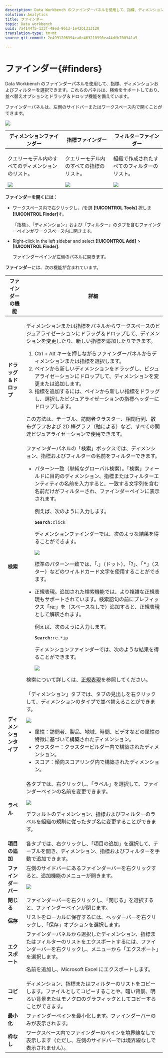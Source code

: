 ```yaml
---
description: Data Workbench のファインダーパネルを使用して、指標、ディメンションおよびフィルターを選択できます。これらのパネルは、検索をサポートしており、並べ替えオプションとドラッグ＆ドロップ機能を備えています。
solution: Analytics
title: ファインダー
topic: Data workbench
uuid: 7a4144f5-133f-48ed-9613-1e42b1313120
translation-type: tm+mt
source-git-commit: 2e4991206394ca0c463210990ea44dfb700341a5

---
```



# ファインダー{#finders}

Data Workbench のファインダーパネルを使用して、指標、ディメンションおよびフィルターを選択できます。これらのパネルは、検索をサポートしており、並べ替えオプションとドラッグ＆ドロップ機能を備えています。

ファインダーパネルは、左側のサイドバーまたはワークスペース内で開くことができます。

![](assets/query_entity_panel_main.png)

<table id="table_3E43DBA0646842898F14F31374F9E39C"> 
 <thead> 
  <tr> 
   <th colname="col1" class="entry"> ディメンションファインダー </th> 
   <th colname="col2" class="entry"> 指標ファインダー </th> 
   <th colname="col3" class="entry"> フィルターファインダー </th> 
  </tr>
 </thead>
 <tbody> 
  <tr> 
   <td colname="col1"> <p>クエリーモデル内のすべてのディメンションのリスト。 </p><img placement="break" id="image_D7D317D84C0843BE8D324E5B9F7AF20D" src="assets/query_entity_dim_panel.png" /> </td> 
   <td colname="col2"> <p>クエリーモデル内のすべての指標のリスト。 </p><img placement="break" id="image_04553B2F2C6A48FE897B4EFF002BED59" src="assets/query_entity_metric_panel.png" /> </td> 
   <td colname="col3"> <p>組織で作成されたすべてのフィルターのリスト。 </p><img placement="break" id="image_920E72D795644634A82D1955CB64B355" src="assets/query_entity_filters_panel.png" /> </td> 
  </tr> 
 </tbody> 
</table>

**ファインダーを開くには：**

* ワークスペース内で右クリックし、/を選 **[!UICONTROL Tools]** 択しま **[!UICONTROL Finder]**&#x200B;す。

   「指標」、「ディメンション」および「フィルター」のタブを含むファインダーペインがワークスペース内に開きます。

* Right-click in the left sidebar and select **[!UICONTROL Add]** > **[!UICONTROL Finder]**.

   ファインダーペインが左側のパネルに開きます。

**ファインダー**&#x200B;には、次の機能が含まれています。

<table id="table_072047E919204577AE85789BAE0F4EE8"> 
 <thead> 
  <tr> 
   <th colname="col1" class="entry"> ファインダーの機能 </th> 
   <th colname="col2" class="entry"> 詳細 </th> 
  </tr>
 </thead>
 <tbody> 
  <tr> 
   <td colname="col1"><b>ドラッグ＆ドロップ</b> </td> 
   <td colname="col2"> <p> ディメンションまたは指標をパネルからワークスペースのビジュアライゼーションにドラッグ＆ドロップして、ディメンションを変更したり、新しい指標を追加したりできます。 </p> 
    <ol id="ol_612DC76EC04C4FCE938B20B388C43CE8"> 
     <li id="li_7F73B781141E4B8CAE9800F580F62E44"><span class="uicontrol">Ctrl</span> + <span class="uicontrol">Alt</span> キーを押しながらファインダーパネルからディメンションまたは指標を選択します。 </li> 
     <li id="li_631D57976F71415AA61F33EBBFDD128A">ペインから新しいディメンションをドラッグし、ビジュアライゼーションにドロップして、ディメンションを変更または追加します。 </li> 
     <li id="li_5329FB82225F46EBBE3A996A641058DE">指標を追加するには、ペインから新しい指標をドラッグし、選択したビジュアライゼーションの指標ヘッダーにドロップします。 </li> 
    </ol> <p>この方法は、テーブル、訪問者クラスター、相関行列、散布グラフおよび 2D 棒グラフ（軸による）など、すべての関連ビジュアライゼーションで使用できます。 </p> </td> 
  </tr> 
  <tr> 
   <td colname="col1"><b>検索</b> </td> 
   <td colname="col2">ファインダーパネルの「<span class="uicontrol">検索</span>」ボックスでは、ディメンション、指標およびフィルターの名前をフィルターできます。 
    <ul id="ul_0F6F377E9906472E99008EBE7483F689"> 
     <li id="li_75857895EDB045C8B2960393854B257D"> <p>パターン一致（単純なグローバル検索）。「検索」フィールドに目的のディメンション、指標またはフィルターエンティティの名前を入力すると、一致する文字列を含む名前だけがフィルターされ、ファインダーペインに表示されます。 </p> <p>例えば、次のように入力します。 </p> <code><b>Search:</b>click</code> <p>ディメンションファインダーでは、次のような結果を得ることができます。 </p> <p><img placement="break" id="image_7CBAAABA92BB47658B7F9F5C0263CF20" src="assets/finders_glob_search.png" /> </p> <p>標準のパターン一致では、「.」（ドット）、「?」、「*」（スター）などのワイルドカード文字を使用することができます。 </p> </li> 
     <li id="li_044F9EC1399B44CD81E1852F85137704"> <p>正規表現。追加された検索機能では、より複雑な正規表現もサポートされています。検索語句の前にプレフィックス「re:」を（スペースなしで）追加すると、正規表現として解釈されます。 </p> <p>例えば、次のように入力します。 </p> <code><b>Search:</b>re.*ip</code> <p>ディメンションファインダーでは、次のような結果を得ることができます。 </p> <p><img placement="break" id="image_F47DB90B36504997AA1C509855B89A47" src="assets/finders_regex_search.png" /> </p> </li> 
    </ul> <p>検索について詳しくは、<a href="https://docs.adobe.com/content/help/en/data-workbench/using/dataset/c-reg-exp.html" format="http" scope="external">正規表現</a>を参照してください。 </p> </td> 
  </tr> 
  <tr> 
   <td colname="col1"><b>ディメンションタイプ</b> </td> 
   <td colname="col2">「ディメンション」タブでは、タブの見出しを右クリックして、ディメンションのタイプで並べ替えることができます。 <p><img id="image_FB44D0F4D36B4AD7A6165E0432211AB6" placement="break" src="assets/query_entity_search_types.png" /> 
     <ul id="ul_D36B8474730F4859BC7AA015CC1B8EF0"> 
      <li id="li_4AE1D5699D0E45AF880A134F886B8B19">属性：訪問者、製品、地域、時間、ビデオなどの属性の特徴に基づいて構築されたディメンション。 </li> 
      <li id="li_0B2A08F8CBE94356AC506F95DC268C47">クラスター：クラスタービルダー内で構築されたディメンション。 </li> 
      <li id="li_4BC3396A680B49A4B6BDAAD066826864">スコア：傾向スコアリング内で構築されたディメンション。 </li> 
     </ul> </p> </td> 
  </tr> 
  <tr> 
   <td colname="col1"><b>ラベル</b> </td> 
   <td colname="col2">各タブでは、右クリックし、「<span class="uicontrol">ラベル</span>」を選択して、ファインダーペインの名前を変更できます。 <p><img placement="break" id="image_F61C57F6548646069242DFB2490C67B9" src="assets/label_change.png" /> </p> <p>デフォルトのディメンション、指標およびフィルターのラベルを組織の規則に従ったタブ名に変更することができます。 </p> </td> 
  </tr> 
  <tr> 
   <td colname="col1"><b>項目の追加</b> </td> 
   <td colname="col2">各タブでは、右クリックし、「<span class="uicontrol">項目の追加</span>」を選択して、テーブルを開き、ディメンション、指標およびフィルターを手動で追加できます。 </td> 
  </tr> 
  <tr> 
   <td colname="col1"><b>ファインダーバー</b> </td> 
   <td colname="col2">左側のサイドバーにある<span class="uicontrol">ファインダー</span>バーを右クリックすると、追加機能のメニューが開きます。 <p><img placement="break" id="image_4DA4930294B84308A1E627C828C35663" src="assets/finders_menu.png" /> </p> </td> 
  </tr> 
  <tr> 
   <td colname="col1"><b>閉じる</b> </td> 
   <td colname="col2"><span class="uicontrol">ファインダー</span>バーを右クリックし、「<span class="uicontrol">閉じる</span>」を選択すると、ファインダーペインが閉じます。 </td> 
  </tr> 
  <tr> 
   <td colname="col1"><b>保存</b> </td> 
   <td colname="col2">リストをローカルに保存するには、ヘッダーバーを右クリックし、「<span class="uicontrol">保存</span>」オプションを選択します。 </td> 
  </tr> 
  <tr> 
   <td colname="col1"><b>エクスポート</b> </td> 
   <td colname="col2">ファインダーパネルから選択したディメンション、指標またはフィルターのリストをエクスポートするには、ファインダーバーを右クリックし、メニューから「<span class="uicontrol">エクスポート</span>」を選択します。 <p> 名前を追加し、Microsoft Excel にエクスポートします。 </p> </td> 
  </tr> 
  <tr> 
   <td colname="col1"><b>コピー</b> </td> 
   <td colname="col2"> ディメンション、指標またはフィルターのリストをコピーします。ファイルとしてコピーすることや、暗い背景、明るい背景またはモノクロのグラフィックとしてコピーすることができます。 </td> 
  </tr> 
  <tr> 
   <td colname="col1"><b>最小化</b> </td> 
   <td colname="col2"> ファインダーペインを最小化します。ファインダーバーのみが表示されます。 </td> 
  </tr> 
  <tr> 
   <td colname="col1"><b>枠なし</b> </td> 
   <td colname="col2"> ワークスペース内でファインダーのペインを境界線なしで表示します（ただし、左側のサイドバーでは境界線なしで表示されません）。 </td> 
  </tr> 
 </tbody> 
</table>


